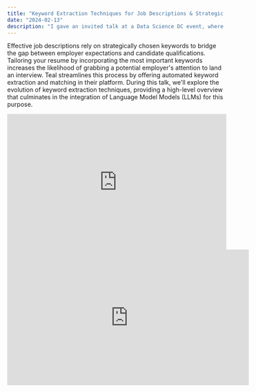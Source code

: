 ```yaml
---
title: "Keyword Extraction Techniques for Job Descriptions & Strategic Resume Tailoring"
date: "2024-02-13"
description: "I gave an invited talk at a Data Science DC event, where I explored various keyword extraction techniques for job descriptions and strategic resume tailoring."
---
```


Effective job descriptions rely on strategically chosen keywords to bridge the gap between employer expectations and candidate qualifications. Tailoring your resume by incorporating the most important keywords increases the likelihood of grabbing a potential employer's attention to land an interview. Teal streamlines this process by offering automated keyword extraction and matching in their platform. During this talk, we'll explore the evolution of keyword extraction techniques, providing a high-level overview that culminates in the integration of Language Model Models (LLMs) for this purpose.

<iframe src="https://docs.google.com/presentation/d/e/2PACX-1vRoOVIZnaE2XLXQQGF8yfS7rhXZOG-gbCO3uMVvo3heOseb_Nc5xOOKD_W4l4YV5A/embed?start=false&loop=false&delayms=5000" frameborder="0" width="508" height="315" allowfullscreen="true" mozallowfullscreen="true" webkitallowfullscreen="true"></iframe>

<iframe width="560" height="315" src="https://www.youtube.com/embed/kU1gLJef7-o?si=-XjPCAR-vP9ecemb" title="YouTube video player" frameborder="0" allow="accelerometer; autoplay; clipboard-write; encrypted-media; gyroscope; picture-in-picture; web-share" referrerpolicy="strict-origin-when-cross-origin" allowfullscreen></iframe>
